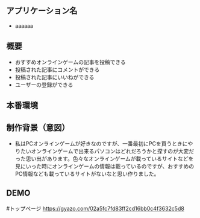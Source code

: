 ## アプリケーション名
- aaaaaa


## 概要
- おすすめオンラインゲームの記事を投稿できる
- 投稿された記事にコメントができる
- 投稿された記事にいいねができる
- ユーザーの登録ができる

## 本番環境


## 制作背景（意図）
- 私はPCオンラインゲームが好きなのですが、一番最初にPCを買うときにやりたいオンラインゲームで出来るパソコンはどれだろうかと探すのが大変だった思い出があります。色々なオンラインゲームが載っているサイトなどを見にいった時にオンラインゲームの情報は載っているのですが、おすすめのPC情報なども載っているサイトがないなと思い作りました。

## DEMO
#トップページ
https://gyazo.com/02a5fc7fd83ff2cd16bb0c4f3632c5d8

